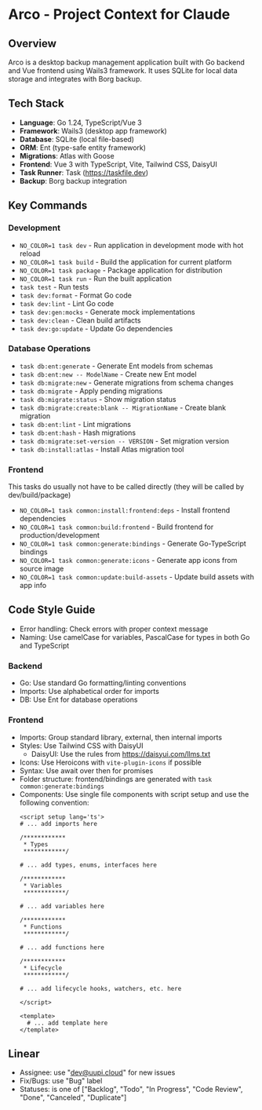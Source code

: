 # Arco - Project Context for Claude

## Overview
Arco is a desktop backup management application built with Go backend and Vue frontend using Wails3 framework. It uses SQLite for local data storage and integrates with Borg backup.

## Tech Stack
- **Language**: Go 1.24, TypeScript/Vue 3
- **Framework**: Wails3 (desktop app framework)
- **Database**: SQLite (local file-based)
- **ORM**: Ent (type-safe entity framework)
- **Migrations**: Atlas with Goose
- **Frontend**: Vue 3 with TypeScript, Vite, Tailwind CSS, DaisyUI
- **Task Runner**: Task (https://taskfile.dev)
- **Backup**: Borg backup integration

## Key Commands

### Development
- `NO_COLOR=1 task dev` - Run application in development mode with hot reload
- `NO_COLOR=1 task build` - Build the application for current platform
- `NO_COLOR=1 task package` - Package application for distribution
- `NO_COLOR=1 task run` - Run the built application
- `task test` - Run tests
- `task dev:format` - Format Go code
- `task dev:lint` - Lint Go code
- `task dev:gen:mocks` - Generate mock implementations
- `task dev:clean` - Clean build artifacts
- `task dev:go:update` - Update Go dependencies

### Database Operations
- `task db:ent:generate` - Generate Ent models from schemas
- `task db:ent:new -- ModelName` - Create new Ent model
- `task db:migrate:new` - Generate migrations from schema changes
- `task db:migrate` - Apply pending migrations
- `task db:migrate:status` - Show migration status
- `task db:migrate:create:blank -- MigrationName` - Create blank migration
- `task db:ent:lint` - Lint migrations
- `task db:ent:hash` - Hash migrations
- `task db:migrate:set-version -- VERSION` - Set migration version
- `task db:install:atlas` - Install Atlas migration tool

### Frontend
This tasks do usually not have to be called directly (they will be called by dev/build/package)
- `NO_COLOR=1 task common:install:frontend:deps` - Install frontend dependencies
- `NO_COLOR=1 task common:build:frontend` - Build frontend for production/development
- `NO_COLOR=1 task common:generate:bindings` - Generate Go-TypeScript bindings
- `NO_COLOR=1 task common:generate:icons` - Generate app icons from source image
- `NO_COLOR=1 task common:update:build-assets` - Update build assets with app info

## Code Style Guide
- Error handling: Check errors with proper context message
- Naming: Use camelCase for variables, PascalCase for types in both Go and TypeScript

### Backend
- Go: Use standard Go formatting/linting conventions
- Imports: Use alphabetical order for imports
- DB: Use Ent for database operations

### Frontend
- Imports: Group standard library, external, then internal imports
- Styles: Use Tailwind CSS with DaisyUI
  - DaisyUI: Use the rules from https://daisyui.com/llms.txt
- Icons: Use Heroicons with `vite-plugin-icons` if possible
- Syntax: Use await over then for promises
- Folder structure: frontend/bindings are generated with `task common:generate:bindings`
- Components: Use single file components with script setup and use the following convention:
    ```vue
    <script setup lang='ts'>
    # ... add imports here

    /************
     * Types
     ************/

    # ... add types, enums, interfaces here

    /************
     * Variables
     ************/

    # ... add variables here

    /************
     * Functions
     ************/

    # ... add functions here

    /************
     * Lifecycle
     ************/

    # ... add lifecycle hooks, watchers, etc. here

    </script>

    <template>
      # ... add template here
    </template>
    ```

## Linear
- Assignee: use "dev@uupi.cloud" for new issues
- Fix/Bugs: use "Bug" label
- Statuses: is one of ["Backlog", "Todo", "In Progress", "Code Review", "Done", "Canceled", "Duplicate"]
